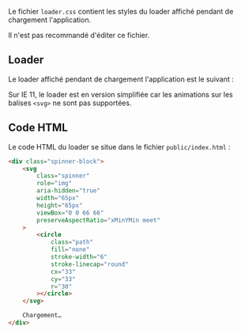 Le fichier `loader.css` contient les styles du loader affiché pendant de chargement l'application.

<doc-alert type="warning">
Il n'est pas recommandé d'éditer ce fichier.
</doc-alert>

## Loader

Le loader affiché pendant de chargement l'application est le suivant :

<doc-material-loader></doc-material-loader>

<doc-alert type="info">

Sur IE 11, le loader est en version simplifiée car les animations sur les balises `<svg>` ne sont pas supportées.

</doc-alert>

## Code HTML

Le code HTML du loader se situe dans le fichier `public/index.html` :

```html
<div class="spinner-block">
	<svg
		class="spinner"
		role="img"
		aria-hidden="true"
		width="65px"
		height="65px"
		viewBox="0 0 66 66"
		preserveAspectRatio="xMinYMin meet"
	>
		<circle
			class="path"
			fill="none"
			stroke-width="6"
			stroke-linecap="round"
			cx="33"
			cy="33"
			r="30"
		></circle>
	</svg>

	Chargement…
</div>
```
